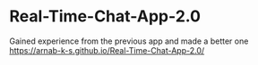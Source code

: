 # Real-Time-Chat-App-2.0
Gained experience from the previous app and made a better one
https://arnab-k-s.github.io/Real-Time-Chat-App-2.0/
